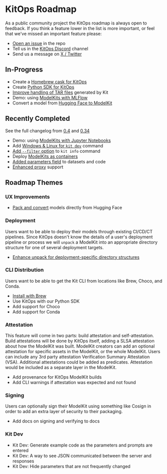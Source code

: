 # KitOps Roadmap

As a public community project the KitOps roadmap is always open to feedback. If you think a feature lower in the list is more important, or feel that we've missed an important feature please:

* [Open an issue](https://github.com/jozu-ai/kitops/issues) in the repo
* Tell us in the [KitOps Discord](https://discord.gg/Tapeh8agYy) channel
* Send us a message on [X / Twitter](https://twitter.com/Kit_Ops)

## In-Progress

* Create a [Homebrew cask for KitOps](https://github.com/jozu-ai/homebrew-kitops/issues/6)
* Create [Python SDK for KitOps](https://github.com/jozu-ai/kitops/issues/118)
* [Improve handling of TAR files](https://github.com/jozu-ai/kitops/issues/489) generated by Kit
* Demo: using [ModelKits with MLFlow](https://github.com/jozu-ai/kitops/issues/545)
* Convert a model from [Hugging Face to ModelKit](https://github.com/jozu-ai/kitops/issues/564)


## Recently Completed
See the full changelog from [0.4](https://github.com/jozu-ai/kitops/releases/tag/v0.4.0) and [0.34](https://github.com/jozu-ai/kitops/releases/tag/v0.3.4)

* Demo: using [ModelKits with Jupyter Notebooks](https://youtu.be/OQPp7QEvk7Q?feature=shared)
* Add [Windows & Linux for `kit dev`](https://github.com/jozu-ai/kitops/releases/tag/v0.4.0) command
* [Add `--filter` option](https://github.com/jozu-ai/kitops/releases/tag/v0.4.0) to `kit info` command
* Deploy [ModelKits as containers](https://kitops.ml/docs/deploy.html)
* [Added parameters field](https://github.com/jozu-ai/kitops/pull/514) to datasets and code
* [Enhanced proxy](https://github.com/jozu-ai/kitops/pull/512) support

## Roadmap Themes

### UX Improvements

* [Pack and convert](https://github.com/jozu-ai/kitops/issues/564) models directly from Hugging Face

### Deployment

Users want to be able to deploy their models through existing CI/CD/CT pipelines. Since KitOps doesn't know the details of a user's deployment pipeline or process we will `unpack` a ModelKit into an appropriate directory structure for one of several deployment targets.

* [Enhance unpack for deployment-specific directory structures](https://github.com/jozu-ai/kitops/issues/131)

### CLI Distribution

Users want to be able to get the Kit CLI from locations like Brew, Choco, and Conda.

* [Install with Brew](https://kitops.ml/docs/cli/installation.html)
* Use KitOps with our Python SDK
* Add support for Choco
* Add support for Conda

### Attestation

This feature will come in two parts: build attestation and self-attestation. Build attestations will be done by KitOps itself, adding a SLSA attestation about how the ModelKit was built. ModelKit creators can add an optional attestation for specific assets in the ModelKit, or the whole ModelKit. Users can include any 3rd party attestation Verification Summary Attestation (VSA). Additional attestations could be added as predicates. Attestation would be included as a separate layer in the ModelKit.

* Add provenance for KitOps ModelKit builds
* Add CLI warnings if attestation was expected and not found

### Signing

Users can optionally sign their ModelKit using something like Cosign in order to add an extra layer of security to their packaging.

* Add docs on signing and verifying to docs

### Kit Dev

* Kit Dev: Generate example code as the parameters and prompts are entered
* Kit Dev: A way to see JSON communicated between the server and responses
* Kit Dev: Hide parameters that are not frequently changed